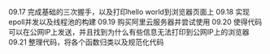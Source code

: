 09.17 完成基础的三次握手，以及打印hello world到浏览器页面上
09.18 实现epoll并发以及线程池的构建
09.19 购买阿里云服务器并尝试使用
09.20 使得代码可以在公网IP上发送，并且找到为什么有些信息无法打印到公网IP上的浏览器
09.21 整理代码，将各个函数归类以及规范化代码